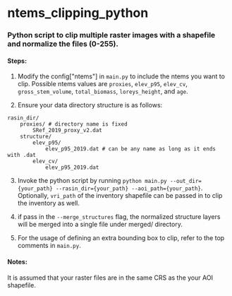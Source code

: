 # ntems_clipping_python

### Python script to clip multiple raster images with a shapefile and normalize the files (0-255).

#### Steps: 
1. Modify the config["ntems"] in `main.py` to include the ntems you want to clip. Possible ntems values are `proxies`, `elev_p95`, `elev_cv`, `gross_stem_volume`, `total_biomass`, `loreys_height`, and `age`.

2. Ensure your data directory structure is as follows:
```
rasin_dir/
    proxies/ # directory name is fixed
        SRef_2019_proxy_v2.dat
    structure/
        elev_p95/
            elev_p95_2019.dat # can be any name as long as it ends with .dat
        elev_cv/
            elev_p95_2019.dat
```

3. Invoke the python script by running `python main.py --out_dir={your_path} --rasin_dir={your_path} --aoi_path={your_path}`. Optionally, `vri_path` 
of the inventory shapefile can be passed in to clip the inventory as well.

4. if pass in the `--merge_structures` flag, the normalized structure layers will be merged into a single file under merged/ directory.

5. For the usage of defining an extra bounding box to clip, refer to the top comments in `main.py`.

#### Notes:
It is assumed that your raster files are in the same CRS as the your AOI shapefile.
